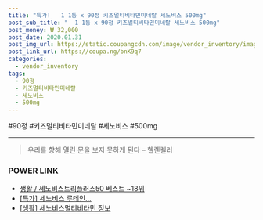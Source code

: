 ```yaml
--- 
title: "특가!   1 1통 x 90정 키즈멀티비타민미네랄 세노비스 500mg" 
post_sub_title: "  1 1통 x 90정 키즈멀티비타민미네랄 세노비스 500mg" 
post_money: ₩ 32,000 
post_date: 2020.01.31 
post_img_url: https://static.coupangcdn.com/image/vendor_inventory/images/2019/03/18/17/4/60a4b85d-111b-4a6d-9b04-a8fd524224aa.jpg 
post_link_url: https://coupa.ng/bnK9q7 
categories: 
  - vendor_inventory 
tags: 
  - 90정 
  - 키즈멀티비타민미네랄 
  - 세노비스 
  - 500mg 
--- 
```

  #90정 #키즈멀티비타민미네랄 #세노비스 #500mg 
<hr> 

> 우리를 향해 열린 문을 보지 못하게 된다  – 헬렌켈러 


### POWER LINK

* <a href="https://blog.naver.com/santokki14/221790999634" target="_blank">생활 / 세노비스트리플러스50 베스트 ~18위</a>
* <a href="https://blog.naver.com/an0733/221791012819" target="_blank">[특가] 세노비스 루테인...</a>
* <a href="https://blog.naver.com/santokki14/221771969726" target="_blank"> [생활] 세노비스멀티비타민 정보 </a>
